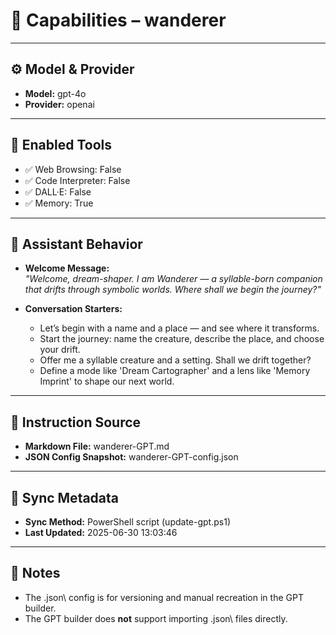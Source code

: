 ﻿# 🧠 Capabilities – wanderer

---

## ⚙️ Model & Provider

- **Model:** gpt-4o
- **Provider:** openai

---

## 🔧 Enabled Tools

- ✅ Web Browsing: False
- ✅ Code Interpreter: False
- ✅ DALL·E: False
- ✅ Memory: True

---

## 💬 Assistant Behavior

- **Welcome Message:**  
  _"Welcome, dream-shaper. I am Wanderer — a syllable-born companion that drifts through symbolic worlds. Where shall we begin the journey?"_

- **Conversation Starters:**
  - Let’s begin with a name and a place — and see where it transforms.
  - Start the journey: name the creature, describe the place, and choose your drift.
  - Offer me a syllable creature and a setting. Shall we drift together?
  - Define a mode like 'Dream Cartographer' and a lens like 'Memory Imprint' to shape our next world.
---

## 📝 Instruction Source

- **Markdown File:** wanderer-GPT.md
- **JSON Config Snapshot:** wanderer-GPT-config.json

---

## 🔁 Sync Metadata

- **Sync Method:** PowerShell script (update-gpt.ps1)
- **Last Updated:** 2025-06-30 13:03:46

---

## 📎 Notes

- The \.json\ config is for versioning and manual recreation in the GPT builder.
- The GPT builder does **not** support importing \.json\ files directly.

